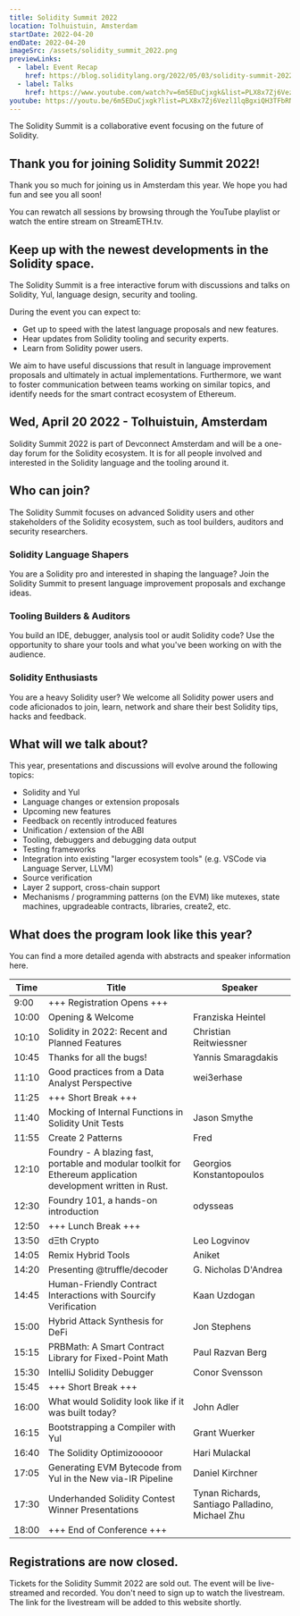 ```yaml
---
title: Solidity Summit 2022
location: Tolhuistuin, Amsterdam
startDate: 2022-04-20
endDate: 2022-04-20
imageSrc: /assets/solidity_summit_2022.png
previewLinks:
  - label: Event Recap
    href: https://blog.soliditylang.org/2022/05/03/solidity-summit-2022-recap/
  - label: Talks
    href: https://www.youtube.com/watch?v=6m5EDuCjxgk&list=PLX8x7Zj6Vezl1lqBgxiQH3TFbRNZza8Fk
youtube: https://youtu.be/6m5EDuCjxgk?list=PLX8x7Zj6Vezl1lqBgxiQH3TFbRNZza8Fk
---
```


The Solidity Summit is a collaborative event focusing on the future of Solidity.

## Thank you for joining Solidity Summit 2022!

Thank you so much for joining us in Amsterdam this year. We hope you had fun and see you all soon!

You can rewatch all sessions by browsing through the YouTube playlist or watch the entire stream on StreamETH.tv.

## Keep up with the newest developments in the Solidity space.

The Solidity Summit is a free interactive forum with discussions and talks on Solidity, Yul, language design, security and tooling.

During the event you can expect to:

- Get up to speed with the latest language proposals and new features.
- Hear updates from Solidity tooling and security experts.
- Learn from Solidity power users.

We aim to have useful discussions that result in language improvement proposals and ultimately in actual implementations. Furthermore, we want to foster communication between teams working on similar topics, and identify needs for the smart contract ecosystem of Ethereum.

## Wed, April 20 2022 - Tolhuistuin, Amsterdam

Solidity Summit 2022 is part of Devconnect Amsterdam and will be a one-day forum for the Solidity ecosystem. It is for all people involved and interested in the Solidity language and the tooling around it.

## Who can join?

The Solidity Summit focuses on advanced Solidity users and other stakeholders of the Solidity ecosystem, such as tool builders, auditors and security researchers.

### Solidity Language Shapers

You are a Solidity pro and interested in shaping the language? Join the Solidity Summit to present language improvement proposals and exchange ideas.

### Tooling Builders & Auditors

You build an IDE, debugger, analysis tool or audit Solidity code? Use the opportunity to share your tools and what you've been working on with the audience.

### Solidity Enthusiasts

You are a heavy Solidity user? We welcome all Solidity power users and code aficionados to join, learn, network and share their best Solidity tips, hacks and feedback.

## What will we talk about?

This year, presentations and discussions will evolve around the following topics:

- Solidity and Yul
- Language changes or extension proposals
- Upcoming new features
- Feedback on recently introduced features
- Unification / extension of the ABI
- Tooling, debuggers and debugging data output
- Testing frameworks
- Integration into existing "larger ecosystem tools" (e.g. VSCode via Language Server, LLVM)
- Source verification
- Layer 2 support, cross-chain support
- Mechanisms / programming patterns (on the EVM) like mutexes, state machines, upgradeable contracts, libraries, create2, etc.

## What does the program look like this year?

You can find a more detailed agenda with abstracts and speaker information here.

| Time  | Title                                                                                                        | Speaker                                         |
| ----- | ------------------------------------------------------------------------------------------------------------ | ----------------------------------------------- |
| 9:00  | +++ Registration Opens +++                                                                                   |                                                 |
| 10:00 | Opening & Welcome                                                                                            | Franziska Heintel                               |
| 10:10 | Solidity in 2022: Recent and Planned Features                                                                | Christian Reitwiessner                          |
| 10:45 | Thanks for all the bugs!                                                                                     | Yannis Smaragdakis                              |
| 11:10 | Good practices from a Data Analyst Perspective                                                               | wei3erhase                                      |
| 11:25 | +++ Short Break +++                                                                                          |                                                 |
| 11:40 | Mocking of Internal Functions in Solidity Unit Tests                                                         | Jason Smythe                                    |
| 11:55 | Create 2 Patterns                                                                                            | Fred                                            |
| 12:10 | Foundry - A blazing fast, portable and modular toolkit for Ethereum application development written in Rust. | Georgios Konstantopoulos                        |
| 12:30 | Foundry 101, a hands-on introduction                                                                         | odysseas                                        |
| 12:50 | +++ Lunch Break +++                                                                                          |                                                 |
| 13:50 | dΞth Crypto                                                                                                  | Leo Logvinov                                    |
| 14:05 | Remix Hybrid Tools                                                                                           | Aniket                                          |
| 14:20 | Presenting @truffle/decoder                                                                                  | G. Nicholas D'Andrea                            |
| 14:45 | Human-Friendly Contract Interactions with Sourcify Verification                                              | Kaan Uzdogan                                    |
| 15:00 | Hybrid Attack Synthesis for DeFi                                                                             | Jon Stephens                                    |
| 15:15 | PRBMath: A Smart Contract Library for Fixed-Point Math                                                       | Paul Razvan Berg                                |
| 15:30 | IntelliJ Solidity Debugger                                                                                   | Conor Svensson                                  |
| 15:45 | +++ Short Break +++                                                                                          |                                                 |
| 16:00 | What would Solidity look like if it was built today?                                                         | John Adler                                      |
| 16:15 | Bootstrapping a Compiler with Yul                                                                            | Grant Wuerker                                   |
| 16:40 | The Solidity Optimizooooor                                                                                   | Hari Mulackal                                   |
| 17:05 | Generating EVM Bytecode from Yul in the New via-IR Pipeline                                                  | Daniel Kirchner                                 |
| 17:30 | Underhanded Solidity Contest Winner Presentations                                                            | Tynan Richards, Santiago Palladino, Michael Zhu |
| 18:00 | +++ End of Conference +++                                                                                    |                                                 |

## Registrations are now closed.

Tickets for the Solidity Summit 2022 are sold out. The event will be live-streamed and recorded. You don't need to sign up to watch the livestream. The link for the livestream will be added to this website shortly.
